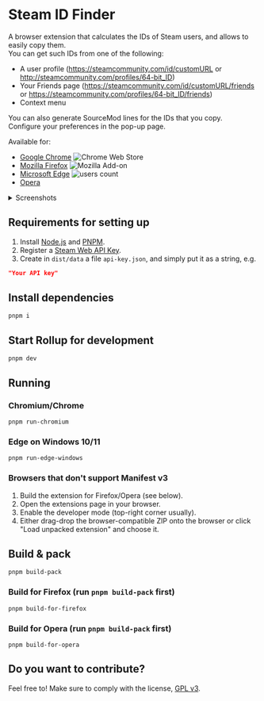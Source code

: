 # Steam ID Finder

A browser extension that calculates the IDs of Steam users, and allows to easily copy them.  
You can get such IDs from one of the following:

- A user profile (https://steamcommunity.com/id/customURL or http://steamcommunity.com/profiles/64-bit_ID)
- Your Friends page (https://steamcommunity.com/id/customURL/friends
  or https://steamcommunity.com/profiles/64-bit_ID/friends)
- Context menu

You can also generate SourceMod lines for the IDs that you copy.  
Configure your preferences in the pop-up page.

Available for:

- [Google Chrome](https://chrome.google.com/webstore/detail/iaeodlelphecgkpneeifmgcjgeoobjah) ![Chrome Web Store](https://img.shields.io/chrome-web-store/users/iaeodlelphecgkpneeifmgcjgeoobjah?color=white&label=users&style=flat-square)
- [Mozilla Firefox](https://addons.mozilla.org/addon/steam-id-finder) ![Mozilla Add-on](https://img.shields.io/amo/users/steam-id-finder?color=white&label=users&style=flat-square)
- [Microsoft Edge](https://microsoftedge.microsoft.com/addons/detail/ahaecgaddckjclinfblgjlejhcpgeebk) ![users count](https://img.shields.io/badge/dynamic/json?label=users&query=activeInstallCount&style=flat-square&color=white&url=https://microsoftedge.microsoft.com/addons/getproductdetailsbycrxid/ahaecgaddckjclinfblgjlejhcpgeebk)
- [Opera](https://addons.opera.com/en/extensions/details/steam-id-finder)

<details>
<summary>Screenshots</summary>
<br>
  <img src="https://avi12.com/assets/img/screenshots/steam-id-finder/steam-id-finder_1_content-script.png" alt="ID links show in the user page">
  <img src="https://avi12.com/assets/img/screenshots/steam-id-finder/steam-id-finder_2_context-menu_chrome.png" alt="Context menu">
  <img src="https://avi12.com/assets/img/screenshots/steam-id-finder/steam-id-finder_3_content-script.png" alt="Copy a batch of IDs in the Your Friends page" width="640" height="400">
  <img src="https://avi12.com/assets/img/screenshots/steam-id-finder/steam-id-finder_4_popup_chrome.png" alt="Popup page">
</details>

## Requirements for setting up

1. Install [Node.js](https://nodejs.org) and [PNPM](https://pnpm.js.org/en/installation).
1. Register a [Steam Web API Key](https://steamcommunity.com/dev/apikey).
1. Create in `dist/data` a file `api-key.json`, and simply put it as a string, e.g.

```json
"Your API key"
```

## Install dependencies

```shell script
pnpm i
```

## Start Rollup for development

```shell script
pnpm dev
```

## Running

### Chromium/Chrome

```shell script
pnpm run-chromium
```

### Edge on Windows 10/11

```shell
pnpm run-edge-windows
```

### Browsers that don't support Manifest v3

1. Build the extension for Firefox/Opera (see below).
2. Open the extensions page in your browser.
3. Enable the developer mode (top-right corner usually).
4. Either drag-drop the browser-compatible ZIP onto the browser or click "Load unpacked extension" and choose it.

## Build & pack

```shell
pnpm build-pack
```

### Build for Firefox (run `pnpm build-pack` first)

```shell
pnpm build-for-firefox
```

### Build for Opera (run `pnpm build-pack` first)

```shell
pnpm build-for-opera
```

## Do you want to contribute?

Feel free to! Make sure to comply with the license, [GPL v3](https://github.com/avi12/steam-id-finder/blob/main/LICENSE).
